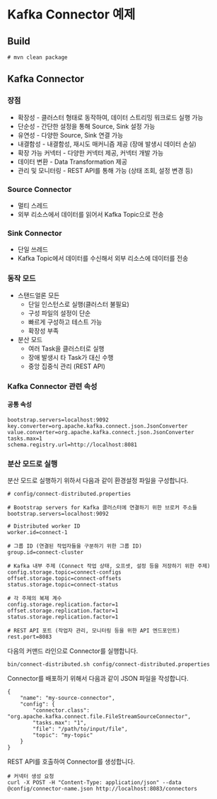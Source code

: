 # Kafka Connector 예제

## Build

```
# mvn clean package
```

## Kafka Connector

### 장점

* 확장성 - 클러스터 형태로 동작하여, 데이터 스트리밍 워크로드 실행 가능
* 단순성 - 간단한 설정을 통해 Source, Sink 설정 가능
* 유연성 - 다양한 Source, Sink 연결 가능
* 내결함성 - 내결함성, 재시도 매커니즘 제공 (장애 발생시 데이터 손실)
* 확장 가능 커넥터 - 다양한 커넥터 제공, 커넥터 개발 가능
* 데이터 변환 - Data Transformation 제공
* 관리 및 모니터링 - REST API를 통해 가능 (상태 조회, 설정 변경 등)

### Source Connector

* 멀티 스레드
* 외부 리소스에서 데이터를 읽어서 Kafka Topic으로 전송

### Sink Connector

* 단일 쓰레드
* Kafka Topic에서 데이터를 수신해서 외부 리소스에 데이터를 전송

### 동작 모드

* 스탠드얼론 모든
  * 단일 인스턴스로 실행(클러스터 불필요)
  * 구성 파일의 설정이 단순
  * 빠르게 구성하고 테스트 가능
  * 확장성 부족
* 분산 모드
  * 여러 Task을 클러스터로 실행
  * 장애 발생시 타 Task가 대신 수행
  * 중앙 집중식 관리 (REST API)

### Kafka Connector 관련 속성

#### 공통 속성

```
bootstrap.servers=localhost:9092
key.converter=org.apache.kafka.connect.json.JsonConverter
value.converter=org.apache.kafka.connect.json.JsonConverter
tasks.max=1
schema.registry.url=http://localhost:8081
```

### 분산 모드로 실행

분산 모드로 실행하기 위하서 다음과 같이 환경설정 파일을 구성합니다.

```
# config/connect-distributed.properties

# Bootstrap servers for Kafka 클러스터에 연결하기 위한 브로커 주소들
bootstrap.servers=localhost:9092

# Distributed worker ID
worker.id=connect-1

# 그룹 ID (연결된 작업자들을 구분하기 위한 그룹 ID)
group.id=connect-cluster

# Kafka 내부 주제 (Connect 작업 상태, 오프셋, 설정 등을 저장하기 위한 주제)
config.storage.topic=connect-configs
offset.storage.topic=connect-offsets
status.storage.topic=connect-status

# 각 주제의 복제 계수
config.storage.replication.factor=1
offset.storage.replication.factor=1
status.storage.replication.factor=1

# REST API 포트 (작업자 관리, 모니터링 등을 위한 API 엔드포인트)
rest.port=8083
```

다음의 커맨드 라인으로 Connector를 실행합니다.

```
bin/connect-distributed.sh config/connect-distributed.properties
```

Connector를 배포하기 위해서 다음과 같이 JSON 파일을 작성합니다.

```
{
    "name": "my-source-connector",
    "config": {
        "connector.class": "org.apache.kafka.connect.file.FileStreamSourceConnector",
        "tasks.max": "1",
        "file": "/path/to/input/file",
        "topic": "my-topic"
    }
}
```

REST API를 호출하여 Connector를 생성합니다.

```
# 커넥터 생성 요청
curl -X POST -H "Content-Type: application/json" --data @config/connector-name.json http://localhost:8083/connectors
```
